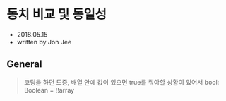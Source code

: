 # 동치 비교 및 동일성

- 2018.05.15
- written by Jon Jee

## General

> 코딩을 하던 도중, 배열 안에 값이 있으면 true를 줘야할 상황이 있어서 bool: Boolean = !!array